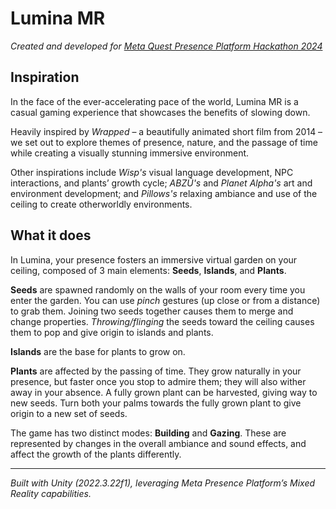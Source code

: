 # Lumina MR
_Created and developed for [Meta Quest Presence Platform Hackathon 2024](https://metaquesthackathon.devpost.com/)_

## Inspiration
In the face of the ever-accelerating pace of the world, Lumina MR is a casual gaming experience that showcases the benefits of slowing down.

Heavily inspired by _Wrapped_ – a beautifully animated short film from 2014 – we set out to explore themes of presence, nature, and the passage of time while creating a visually stunning immersive environment.

Other inspirations include _Wisp's_ visual language development, NPC interactions, and plants’ growth cycle; _ABZÛ's_ and _Planet Alpha's_ art and environment development; and _Pillows's_ relaxing ambiance and use of the ceiling to create otherworldly environments.

## What it does
In Lumina, your presence fosters an immersive virtual garden on your ceiling, composed of 3 main elements: **Seeds**, **Islands**, and **Plants**.

**Seeds** are spawned randomly on the walls of your room every time you enter the garden.
You can use _pinch_ gestures (up close or from a distance) to grab them. Joining two seeds together causes them to merge and change properties. _Throwing/flinging_ the seeds toward the ceiling causes them to pop and give origin to islands and plants.

**Islands** are the base for plants to grow on.

**Plants** are affected by the passing of time. They grow naturally in your presence, but faster once you stop to admire them; they will also wither away in your absence.
A fully grown plant can be harvested, giving way to new seeds. Turn both your palms towards the fully grown plant to give origin to a new set of seeds.

The game has two distinct modes: **Building** and **Gazing**. These are represented by changes in the overall ambiance and sound effects, and affect the growth of the plants differently.  
___
_Built with Unity (2022.3.22f1), leveraging Meta Presence Platform’s Mixed Reality capabilities._
